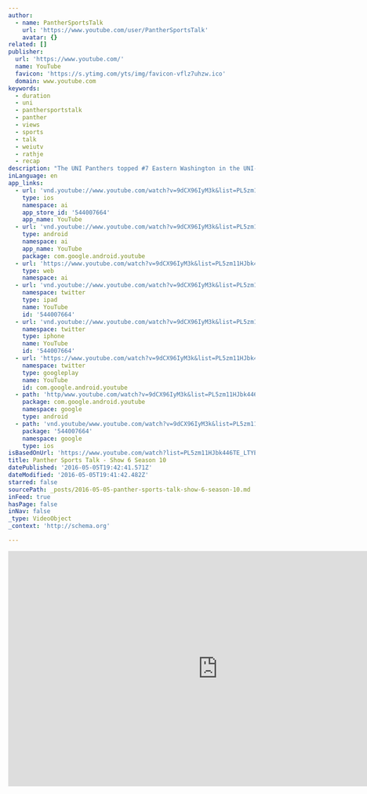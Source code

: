 ```yaml
---
author:
  - name: PantherSportsTalk
    url: 'https://www.youtube.com/user/PantherSportsTalk'
    avatar: {}
related: []
publisher:
  url: 'https://www.youtube.com/'
  name: YouTube
  favicon: 'https://s.ytimg.com/yts/img/favicon-vflz7uhzw.ico'
  domain: www.youtube.com
keywords:
  - duration
  - uni
  - panthersportstalk
  - panther
  - views
  - sports
  - talk
  - weiutv
  - rathje
  - recap
description: "The UNI Panthers topped #7 Eastern Washington in the UNI-Dome last Saturday. We recap the game with coach Farley and look at this Saturday's opponent - Cal Poly. We feature junior lineman Robert Rathje, the UNI men's basketball ticket promotions, UNI Provost Jim Wohlpart, and update you on the hot start of the Panther soccer team."
inLanguage: en
app_links:
  - url: 'vnd.youtube://www.youtube.com/watch?v=9dCX96IyM3k&list=PL5zm11HJbk446TE_LTYEyoob_SKx5Odu5&feature=applinks'
    type: ios
    namespace: ai
    app_store_id: '544007664'
    app_name: YouTube
  - url: 'vnd.youtube://www.youtube.com/watch?v=9dCX96IyM3k&list=PL5zm11HJbk446TE_LTYEyoob_SKx5Odu5&feature=applinks'
    type: android
    namespace: ai
    app_name: YouTube
    package: com.google.android.youtube
  - url: 'https://www.youtube.com/watch?v=9dCX96IyM3k&list=PL5zm11HJbk446TE_LTYEyoob_SKx5Odu5&feature=applinks'
    type: web
    namespace: ai
  - url: 'vnd.youtube://www.youtube.com/watch?v=9dCX96IyM3k&list=PL5zm11HJbk446TE_LTYEyoob_SKx5Odu5&feature=applinks'
    namespace: twitter
    type: ipad
    name: YouTube
    id: '544007664'
  - url: 'vnd.youtube://www.youtube.com/watch?v=9dCX96IyM3k&list=PL5zm11HJbk446TE_LTYEyoob_SKx5Odu5&feature=applinks'
    namespace: twitter
    type: iphone
    name: YouTube
    id: '544007664'
  - url: 'https://www.youtube.com/watch?v=9dCX96IyM3k&list=PL5zm11HJbk446TE_LTYEyoob_SKx5Odu5'
    namespace: twitter
    type: googleplay
    name: YouTube
    id: com.google.android.youtube
  - path: 'http/www.youtube.com/watch?v=9dCX96IyM3k&list=PL5zm11HJbk446TE_LTYEyoob_SKx5Odu5'
    package: com.google.android.youtube
    namespace: google
    type: android
  - path: 'vnd.youtube/www.youtube.com/watch?v=9dCX96IyM3k&list=PL5zm11HJbk446TE_LTYEyoob_SKx5Odu5'
    package: '544007664'
    namespace: google
    type: ios
isBasedOnUrl: 'https://www.youtube.com/watch?list=PL5zm11HJbk446TE_LTYEyoob_SKx5Odu5&feature=player_embedded&v=9dCX96IyM3k'
title: Panther Sports Talk - Show 6 Season 10
datePublished: '2016-05-05T19:42:41.571Z'
dateModified: '2016-05-05T19:41:42.482Z'
starred: false
sourcePath: _posts/2016-05-05-panther-sports-talk-show-6-season-10.md
inFeed: true
hasPage: false
inNav: false
_type: VideoObject
_context: 'http://schema.org'

---
```

<iframe src="https://cdn.embedly.com/widgets/media.html?src=https%3A%2F%2Fwww.youtube.com%2Fembed%2Fvideoseries%3Flist%3DPL5zm11HJbk446TE_LTYEyoob_SKx5Odu5&amp;url=https%3A%2F%2Fwww.youtube.com%2Fwatch%3Flist%3DPL5zm11HJbk446TE_LTYEyoob_SKx5Odu5%26feature%3Dplayer_embedded%26v%3D9dCX96IyM3k&amp;image=https%3A%2F%2Fi.ytimg.com%2Fvi%2F9dCX96IyM3k%2Fhqdefault.jpg&amp;key=b7d04c9b404c499eba89ee7072e1c4f7&amp;type=text%2Fhtml&amp;schema=youtube" width="854" height="480" scrolling="no" frameborder="0" allowfullscreen="" style=""></iframe>